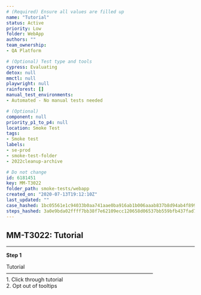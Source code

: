 ```yaml
---
# (Required) Ensure all values are filled up
name: "Tutorial"
status: Active
priority: Low
folder: WebApp
authors: ""
team_ownership: 
- QA Platform

# (Optional) Test type and tools
cypress: Evaluating
detox: null
mmctl: null
playwright: null
rainforest: []
manual_test_environments: 
- Automated - No manual tests needed

# (Optional)
component: null
priority_p1_to_p4: null
location: Smoke Test
tags: 
- Smoke test
labels: 
- se-prod
- smoke-test-folder
- 2022cleanup-archive

# Do not change
id: 6181451
key: MM-T3022
folder_path: smoke-tests/webapp
created_on: "2020-07-13T19:12:10Z"
last_updated: ""
case_hashed: 1bc05561e1c94033b0aa741aae0ba916ab1b006aaab837b8d94ab4f89984d563ec7375125a5f9e83868353584c499fed
steps_hashed: 3a0e9bda02ffff7bb38f7e62109ecc120658d06537bb559bfb437fad780eee82cbc7eed9ea075a7d4f186881d1142de4
---
```


## MM-T3022: Tutorial

---

**Step 1**

Tutorial\
————————————————————————————\
1\. Click through tutorial\
2\. Opt out of tooltips
